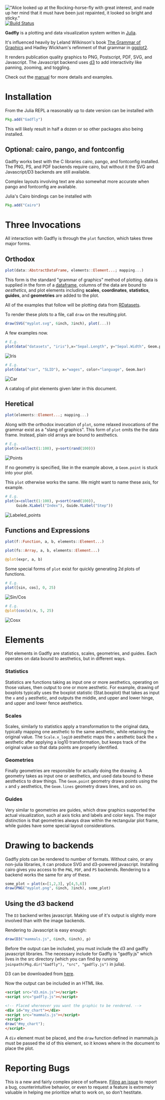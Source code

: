 !["Alice looked up at the Rocking-horse-fly with great interest, and made up her
mind that it must have been just repainted, it looked so bright and sticky."](http://dcjones.github.com/Gadfly.jl/rockinghorsefly.png)
[![Build Status](https://api.travis-ci.org/dcjones/Gadfly.jl.png)](https://travis-ci.org/dcjones/Gadfly.jl)


**Gadfly** is a plotting and data visualization system written in
[Julia](http://julialang.org/).

It's influenced heavily by Leland Wilkinson's book
[The Grammar of Graphics](http://www.cs.uic.edu/~wilkinson/TheGrammarOfGraphics/GOG.html)
and Hadley Wickham's refinment of that grammar in
[ggplot2](http://ggplot2.org/).

It renders publication quality graphics to PNG, Postscript, PDF, SVG, and
Javascript. The Javascript backend uses [d3](http://d3js.org/) to add
interactivity like panning, zooming, and toggling.

Check out the [manual](http://dcjones.github.io/Gadfly.jl) for more details and
examples.

# Installation

From the Julia REPL a reasonably up to date version can be installed with

```julia
Pkg.add("Gadfly")
```

This will likely result in half a dozen or so other packages also being
installed.

## Optional: cairo, pango, and fontconfig

Gadfly works best with the C libraries cairo, pango, and fontconfig installed.
The PNG, PS, and PDF backends require cairo, but without it the SVG and
Javascript/D3 backends are still available.

Complex layouts involving text are also somewhat more accurate when pango and
fontconfig are available.

Julia's Cairo bindings can be installed with

```julia
Pkg.add("Cairo")
```

# Three Invocations

All interaction with Gadfly is through the `plot` function, which takes three
major forms.


## Orthodox

```julia
plot(data::AbstractDataFrame, elements::Element...; mapping...)
```

This form is the standard "grammar of graphics" method of plotting. data is
supplied in the form of a
[dataframe](https://github.com/juliastats/dataframes.jl), columns of the data
are bound to *aesthetics*, and plot elements including **scales**,
**coordinates**, **statistics**, **guides**, and **geometries** are added to the
plot.

All of the examples that follow will be plotting data from
[RDatasets](https://github.com/johnmyleswhite/RDatasets.jl).

To render these plots to a file, call `draw` on the resulting plot.

```julia
draw(SVG("myplot.svg", 6inch, 3inch), plot(...))
```

A few examples now.


```julia
# E.g.
plot(data("datasets", "iris"),x="Sepal.Length", y="Sepal.Width", Geom.point)
```

![Iris](http://homes.cs.washington.edu/~dcjones/gadfly/iris.svg)

```julia
# E.g.
plot(data("car", "SLID"), x="wages", color="language", Geom.bar)
```

![Car](http://homes.cs.washington.edu/~dcjones/gadfly/car.svg)

A catalog of plot elements given later in this document.


## Heretical

```julia
plot(elements::Element...; mapping...)
```

Along with the orthodox invocation of `plot`, some relaxed invocations of the
grammar exist as a "slang of graphics". This form of `plot` omits the the data
frame. Instead, plain old arrays are bound to aesthetics.

```julia
# E.g.
plot(x=collect(1:100), y=sort(rand(100)))
```

![Points](http://homes.cs.washington.edu/~dcjones/gadfly/points.svg)

If no geometry is specified, like in the example above, a `Geom.point` is stuck
into your plot.

This `plot` otherwise works the same. We might want to name these axis, for
example.

```julia
# E.g.
plot(x=collect(1:100), y=sort(rand(100)),
     Guide.XLabel("Index"), Guide.YLabel("Step"))
```

![Labeled_points](http://homes.cs.washington.edu/~dcjones/gadfly/labeled_points.svg)


## Functions and Expressions

```julia
plot(f::Function, a, b, elements::Element...)

plot(fs::Array, a, b, elements::Element...)

@plot(expr, a, b)
```

Some special forms of `plot` exist for quickly generating 2d plots of functions.

```julia
# E.g.
plot([sin, cos], 0, 25)
```

![Sin/Cos](http://homes.cs.washington.edu/~dcjones/gadfly/sin_cos.svg)

```julia
# E.g.
@plot(cos(x)/x, 5, 25)
```

![Cosx](http://homes.cs.washington.edu/~dcjones/gadfly/cosx.svg)

# Elements

Plot elements in Gadfly are statistics, scales, geometries, and guides. Each
operates on data bound to aesthetics, but in different ways.

### Statistics

Statistics are functions taking as input one or more aesthetics, operating on
those values, then output to one or more aesthetic. For example, drawing of
boxplots typically uses the boxplot statistic (Stat.boxplot) that takes as input
the `x` and `y` aesthetic, and outputs the middle, and upper and lower hinge,
and upper and lower fence aesthetics.

### Scales

Scales, similarly to statistics apply a transformation to the original data,
typically mapping one aesthetic to the same aesthetic, while retaining the
original value. The `Scale.x_log10` aesthetic maps the `x` aesthetic back the
`x` aesthetic after applying a log10 transformation, but keeps track of the
original value so that data points are properly identified.

### Geometries

Finally geometries are responsible for actually doing the drawing. A geometry
takes as input one or aesthetics, and used data bound to these aesthetics to
draw things. The `Geom.point` geometry draws points using the `x` and `y`
aesthetics, the `Geom.lines` geometry draws lines, and so on.

### Guides

Very similar to geometries are guides, which draw graphics supported the actual
visualization, such al axis ticks and labels and color keys. The major
distinction is that geometries always draw within the rectangular plot frame,
while guides have some special layout considerations.

# Drawing to backends

Gadfly plots can be rendered to number of formats. Without cairo, or any
non-julia libraries, it can produce SVG and d3-powered javascript. Installing
cairo gives you access to the `PNG`, `PDF`, and `PS` backends. Rendering to a
backend works the same for any of these.

```julia
some_plot = plot(x=[1,2,3], y[4,5,6])
draw(PNG("myplot.png", 6inch, 3inch), some_plot)
```

## Using the d3 backend

The `D3` backend writes javascript. Making use of it's output is slightly more
involved than with the image backends.

Rendering to Javascript is easy enough:

```julia
draw(D3("mammals.js", 6inch, 6inch), p)
```

Before the output can be included, you must include the d3 and gadfly javascript
libraries. The necessary include for Gadfly is "gadfly.js" which lives in the
src directory (which you can find by running `joinpath(Pkg.dir("Gadfly"), "src",
"gadfly.js")` in julia).

D3 can be downloaded from [here](http://d3js.org/d3.v3.zip).

Now the output can be included in an HTML like.

```html
<script src="d3.min.js"></script>
<script src="gadfly.js"></script>

<!-- Placed whereever you want the graphic to be rendered. -->
<div id="my_chart"></div>
<script src="mammals.js"></script>
<script>
draw("#my_chart");
</script>
```

A `div` element must be placed, and the `draw` function defined in mammals.js
must be passed the id of this element, so it knows where in the document to
place the plot.

# Reporting Bugs

This is a new and fairly complex piece of software. [Filing an
issue](https://github.com/dcjones/Gadfly.jl/issues/new) to report a bug,
counterintuitive behavior, or even to request a feature is extremely valuable in
helping me prioritize what to work on, so don't hestitate.


